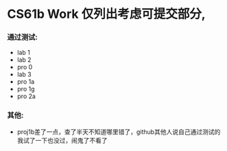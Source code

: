 # CS61b Work 仅列出考虑可提交部分,

### 通过测试:
- lab 1 <br>  
- lab 2 <br>  
- pro 0 <br>  
- lab 3 <br>  
- pro 1a<br>  
- pro 1g<br>  
- pro 2a<br>  

### 其他:
- proj1b差了一点，查了半天不知道哪里错了，github其他人说自己通过测试的我试了一下也没过，闹鬼了不看了<br>  
